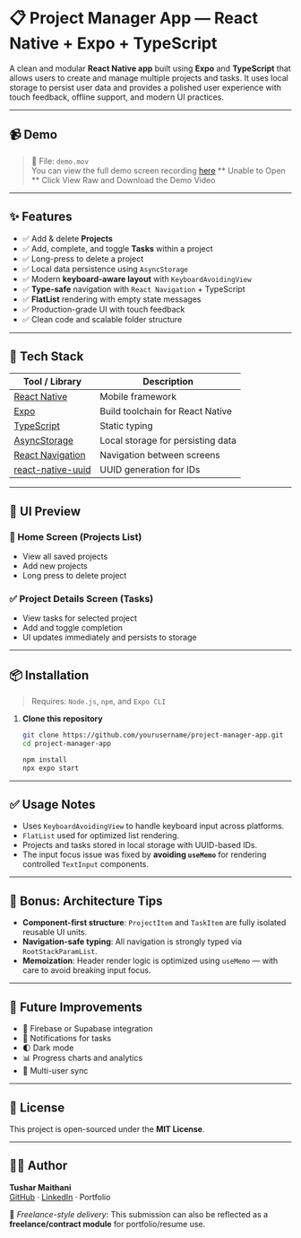 # 📋 Project Manager App — React Native + Expo + TypeScript

A clean and modular **React Native app** built using **Expo** and **TypeScript** that allows users to create and manage multiple projects and tasks. It uses local storage to persist user data and provides a polished user experience with touch feedback, offline support, and modern UI practices.

---

## 📹 Demo

> 📁 File: `demo.mov`  
You can view the full demo screen recording [here](./demo.mov)
** Unable to Open **
> Click View Raw and Download the Demo Video
---

## ✨ Features

- ✅ Add & delete **Projects**
- ✅ Add, complete, and toggle **Tasks** within a project
- ✅ Long-press to delete a project
- ✅ Local data persistence using `AsyncStorage`
- ✅ Modern **keyboard-aware layout** with `KeyboardAvoidingView`
- ✅ **Type-safe** navigation with `React Navigation` + TypeScript
- ✅ **FlatList** rendering with empty state messages
- ✅ Production-grade UI with touch feedback
- ✅ Clean code and scalable folder structure

---

## 🧱 Tech Stack

| Tool / Library             | Description                                 |
|---------------------------|---------------------------------------------|
| [React Native](https://reactnative.dev/)        | Mobile framework                            |
| [Expo](https://expo.dev/)                       | Build toolchain for React Native            |
| [TypeScript](https://www.typescriptlang.org/)  | Static typing                               |
| [AsyncStorage](https://react-native-async-storage.github.io/async-storage/) | Local storage for persisting data           |
| [React Navigation](https://reactnavigation.org/) | Navigation between screens                  |
| [react-native-uuid](https://www.npmjs.com/package/react-native-uuid)   | UUID generation for IDs                     |

---


## 📸 UI Preview

### 📁 Home Screen (Projects List)
- View all saved projects
- Add new projects
- Long press to delete project

### ✅ Project Details Screen (Tasks)
- View tasks for selected project
- Add and toggle completion
- UI updates immediately and persists to storage

---

## 📦 Installation

> Requires: `Node.js`, `npm`, and `Expo CLI`

1. **Clone this repository**
   ```bash
   git clone https://github.com/yourusername/project-manager-app.git
   cd project-manager-app

   npm install
   npx expo start
---

## ✅ Usage Notes

- Uses `KeyboardAvoidingView` to handle keyboard input across platforms.
- `FlatList` used for optimized list rendering.
- Projects and tasks stored in local storage with UUID-based IDs.
- The input focus issue was fixed by **avoiding `useMemo`** for rendering controlled `TextInput` components.

---

## 🧠 Bonus: Architecture Tips

- **Component-first structure**: `ProjectItem` and `TaskItem` are fully isolated reusable UI units.
- **Navigation-safe typing**: All navigation is strongly typed via `RootStackParamList`.
- **Memoization**: Header render logic is optimized using `useMemo` — with care to avoid breaking input focus.

---

## 🚀 Future Improvements

- 🔄 Firebase or Supabase integration
- 🔔 Notifications for tasks
- 🌓 Dark mode
- 📊 Progress charts and analytics
- 👥 Multi-user sync

---

## 📃 License

This project is open-sourced under the **MIT License**.

---

## 🧑‍💻 Author

**Tushar Maithani**  
[GitHub](https://github.com/) · [LinkedIn](https://linkedin.com/) · Portfolio

💼 *Freelance-style delivery*: This submission can also be reflected as a **freelance/contract module** for portfolio/resume use.


